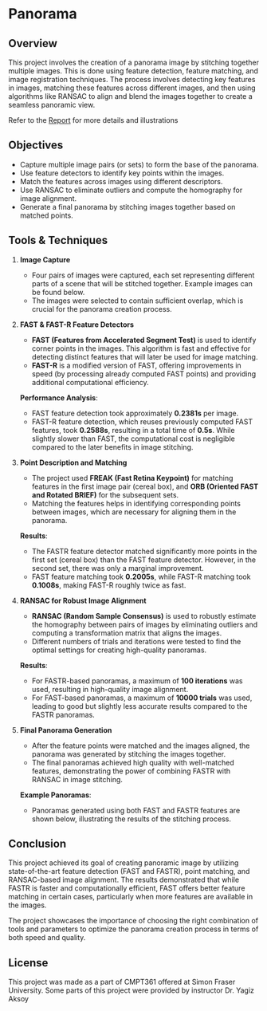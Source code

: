 # Panorama

## Overview

This project involves the creation of a panorama image by stitching together multiple images. This is done using feature detection, feature matching, and image registration techniques. The process involves detecting key features in images, matching these features across different images, and then using algorithms like RANSAC to align and blend the images together to create a seamless panoramic view.

Refer to the [Report](Report/Report.html) for more details and illustrations

## Objectives

- Capture multiple image pairs (or sets) to form the base of the panorama.
- Use feature detectors to identify key points within the images.
- Match the features across images using different descriptors.
- Use RANSAC to eliminate outliers and compute the homography for image alignment.
- Generate a final panorama by stitching images together based on matched points.

## Tools & Techniques

1. **Image Capture**  
   - Four pairs of images were captured, each set representing different parts of a scene that will be stitched together. Example images can be found below.
   - The images were selected to contain sufficient overlap, which is crucial for the panorama creation process.

2. **FAST & FAST-R Feature Detectors**  
   - **FAST (Features from Accelerated Segment Test)** is used to identify corner points in the images. This algorithm is fast and effective for detecting distinct features that will later be used for image matching.
   - **FAST-R** is a modified version of FAST, offering improvements in speed (by processing already computed FAST points) and providing additional computational efficiency.

   **Performance Analysis**:
   - FAST feature detection took approximately **0.2381s** per image.
   - FAST-R feature detection, which reuses previously computed FAST features, took **0.2588s**, resulting in a total time of **0.5s**. While slightly slower than FAST, the computational cost is negligible compared to the later benefits in image stitching.

3. **Point Description and Matching**  
   - The project used **FREAK (Fast Retina Keypoint)** for matching features in the first image pair (cereal box), and **ORB (Oriented FAST and Rotated BRIEF)** for the subsequent sets.
   - Matching the features helps in identifying corresponding points between images, which are necessary for aligning them in the panorama.
   
   **Results**:
   - The FASTR feature detector matched significantly more points in the first set (cereal box) than the FAST feature detector. However, in the second set, there was only a marginal improvement.
   - FAST feature matching took **0.2005s**, while FAST-R matching took **0.1008s**, making FAST-R roughly twice as fast.

4. **RANSAC for Robust Image Alignment**  
   - **RANSAC (Random Sample Consensus)** is used to robustly estimate the homography between pairs of images by eliminating outliers and computing a transformation matrix that aligns the images.
   - Different numbers of trials and iterations were tested to find the optimal settings for creating high-quality panoramas.

   **Results**:
   - For FASTR-based panoramas, a maximum of **100 iterations** was used, resulting in high-quality image alignment.
   - For FAST-based panoramas, a maximum of **10000 trials** was used, leading to good but slightly less accurate results compared to the FASTR panoramas.

5. **Final Panorama Generation**  
   - After the feature points were matched and the images aligned, the panorama was generated by stitching the images together.
   - The final panoramas achieved high quality with well-matched features, demonstrating the power of combining FASTR with RANSAC in image stitching.

   **Example Panoramas**:
   - Panoramas generated using both FAST and FASTR features are shown below, illustrating the results of the stitching process.

## Conclusion

This project achieved its goal of creating panoramic image by utilizing state-of-the-art feature detection (FAST and FASTR), point matching, and RANSAC-based image alignment. The results demonstrated that while FASTR is faster and computationally efficient, FAST offers better feature matching in certain cases, particularly when more features are available in the images.

The project showcases the importance of choosing the right combination of tools and parameters to optimize the panorama creation process in terms of both speed and quality.

## License
This project was made as a part of CMPT361 offered at Simon Fraser University. Some parts of this project were provided by instructor Dr. Yagiz Aksoy